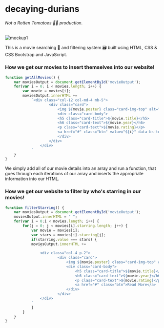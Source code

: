 # decaying-durians
###### *Not* a Rotten Tomatoes 🤢🍅 production.

![mockup1](https://user-images.githubusercontent.com/110003885/198463762-80d4f03a-c798-4ccb-8d2a-8f2693360830.png)

This is a movie searching 🔎 and filtering system 🗃 built using HTML, CSS & CSS Bootstrap and JavaScript.

### How we get our movies to insert themselves into our website!
``` javascript
function getAllMovies() {
    var moviesOutput = document.getElementById('movieOutput');
    for(var i = 0; i < movies.length; i++) {
        var movie = movies[i];
        moviesOutput.innerHTML += 
            `<div class="col-12 col-md-4 mb-5">
                    <div class="card">
                        <img ${movie.poster} class="card-img-top" alt="${movie.title} Poster">
                        <div class="card-body">
                        <h5 class="card-title">${movie.title}</h5>
                        <h6 class="card-text">${movie.year}</h6>
                        <p class="card-text">${movie.rating}</p>
                        <a href="#" class="btn" value="${i}" data-bs-toggle="modal" data-bs-target="#movieModal">Read More</a>
                        </div>
                    </div>
                </div>
            `
    }
}
```
We simply add all of our movie details into an array and run a function, that goes through each iterations of our array and inserts the appropriate information into our HTML.




### How we get our website to filter by who's starring in our movies!
``` javascript
function filterStarring() {
    var moviesOutput = document.getElementById('movieOutput');
    moviesOutput.innerHTML = " ";
    for(var i = 0;i < movies.length; i++) {
        for(j = 0; j < movies[i].starring.length; j++) {
            var movie = movies[i];
            var stars = movies[i].starring[j];
            if(starring.value === stars) {
            moviesOutput.innerHTML += 
                `
                <div class="col-4 p-2">
                        <div class="card">
                            <img ${movie.poster} class="card-img-top" alt="Movie Poster">
                            <div class="card-body">
                                <h5 class="card-title">${movie.title}</h5>
                                <h6 class="card-text">${movie.year}</h6>
                                <p class="card-text">${movie.rating}</p>
                                <a href="#" class="btn">Read More</a>
                            </div>
                        </div>
                </div>
            `
            }
        }
    }
}
```


